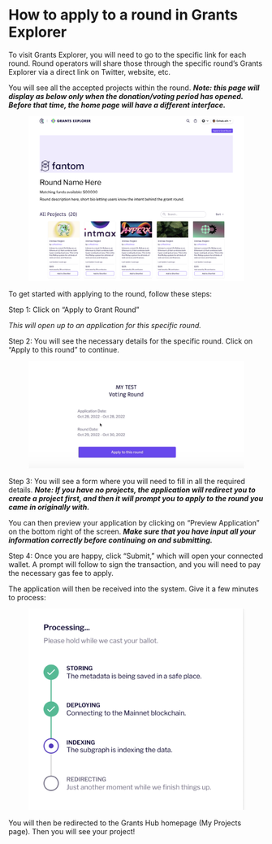 # How to apply to a round in Grants Explorer

To visit Grants Explorer, you will need to go to the specific link for each round. Round operators will share those through the specific round’s Grants Explorer via a direct link on Twitter, website, etc.

You will see all the accepted projects within the round. _**Note: this page will display as below only when the donation/voting period has opened. Before that time, the home page will have a different interface.**_

<figure><img src="../../.gitbook/assets/Screen Shot 2022-11-03 at 13.24.56 (1).png" alt=""><figcaption></figcaption></figure>

To get started with applying to the round, follow these steps:

Step 1: Click on “Apply to Grant Round”

_This will open up to an application for this specific round._

Step 2: You will see the necessary details for the specific round. Click on “Apply to this round” to continue.

<figure><img src="../../.gitbook/assets/Screen Shot 2022-11-03 at 13.30.30.png" alt=""><figcaption></figcaption></figure>

Step 3: You will see a form where you will need to fill in all the required details. _**Note: If you have no projects, the application will redirect you to create a project first, and then it will prompt you to apply to the round you came in originally with.**_

You can then preview your application by clicking on “Preview Application” on the bottom right of the screen. _**Make sure that you have input all your information correctly before continuing on and submitting.**_

Step 4: Once you are happy, click “Submit,” which will open your connected wallet. A prompt will follow to sign the transaction, and you will need to pay the necessary gas fee to apply.

The application will then be received into the system. Give it a few minutes to process:

<figure><img src="../../.gitbook/assets/Screen Shot 2022-11-03 at 13.32.59.png" alt=""><figcaption></figcaption></figure>

You will then be redirected to the Grants Hub homepage (My Projects page). Then you will see your project!
